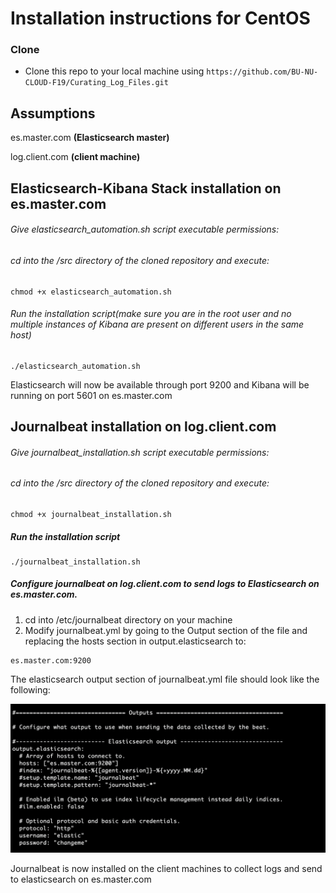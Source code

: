 # Installation instructions for CentOS

### Clone

- Clone this repo to your local machine using `https://github.com/BU-NU-CLOUD-F19/Curating_Log_Files.git`

## Assumptions
es.master.com __(Elasticsearch master)__

log.client.com __(client machine)__

## Elasticsearch-Kibana Stack installation on es.master.com
###### Give elasticsearch_automation.sh script executable permissions:
###### cd into the /src directory of the cloned repository and execute:
```
chmod +x elasticsearch_automation.sh
```
###### Run the installation script(make sure you are in the root user and no multiple instances of Kibana are present on different users in the same host)
```
./elasticsearch_automation.sh
```
Elasticsearch will now be available through port 9200 and Kibana will be running on port 5601 on es.master.com

## Journalbeat installation on log.client.com
###### Give journalbeat_installation.sh script executable permissions:
###### cd into the /src directory of the cloned repository and execute:
```
chmod +x journalbeat_installation.sh
```
##### Run the installation script
```
./journalbeat_installation.sh
```
##### Configure journalbeat on log.client.com to send logs to Elasticsearch on es.master.com.
1. cd into /etc/journalbeat directory on your machine
2. Modify journalbeat.yml by going to the Output section of the file and replacing the hosts section in output.elasticsearch to:
```
es.master.com:9200
```
The elasticsearch output section of journalbeat.yml file should look like the following:

![JournalbeatConfig](https://github.com/BU-NU-CLOUD-F19/Curating_Log_Files/blob/master/images/JournalbeatConfig.png)

Journalbeat is now installed on the client machines to collect logs and send to elasticsearch on es.master.com
